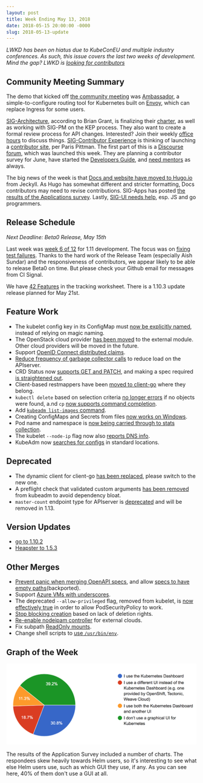 ```yaml
---
layout: post
title: Week Ending May 13, 2018
date: 2018-05-15 20:00:00 -0000
slug: 2018-05-13-update
---
```


*LWKD has been on hiatus due to KubeConEU and multiple industry conferences.  As such, this issue covers the last two weeks of development.  Mind the gap?  LWKD is [looking for contributors](https://github.com/lwkd/lwkd.github.io/issues/8)*

## Community Meeting Summary

The demo that kicked off [the community meeting](http://bit.ly/k8scommunity) was [Ambassador](https://www.getambassador.io/), a simple-to-configure routing tool for Kubernetes built on [Envoy](https://www.envoyproxy.io/), which can replace Ingress for some users.

[SIG-Architecture](https://github.com/kubernetes/community/tree/master/sig-architecture), according to Brian Grant, is finalizing their [charter](https://github.com/kubernetes/community/pull/2074), as well as working with SIG-PM on the KEP process.  They also want to create a formal review process for API changes.  Interested?  Join their weekly [office hours](https://github.com/kubernetes/community/blob/master/sig-architecture/README.md) to discuss things.  [SIG-Contributor Experience](https://github.com/kubernetes/community/tree/master/sig-contributor-experience) is thinking of launching a [contributor site](https://github.com/kubernetes/community/blob/master/keps/sig-contributor-experience/0005-contributor-site.md), per Paris Pittman.  The first part of this is a [Discourse forum](http://discuss.kubernetes.io/), which was launched this week.  They are planning a contributor survey for June, have started the [Developers Guide](https://github.com/kubernetes/community/issues/1919), and [need mentors](https://goo.gl/forms/3ISrNbTkYqExWzKw1) as always.

The big news of the week is that [Docs and website have moved to Hugo.io](https://kubernetes.io/blog/2018/05/05/hugo-migration/) from Jeckyll.  As Hugo has somewhat different and stricter formatting, Docs contributors may need to revise contributions.  SIG-Apps has posted [the results of the Applications survey](https://kubernetes.io/blog/2018/04/24/kubernetes-application-survey-results-2018/).  Lastly, [SIG-UI needs help](https://github.com/kubernetes/community/blob/master/sig-ui/README.md), esp. JS and go programmers.

## Release Schedule

*Next Deadline: Beta0 Release, May 15th*

Last week was [week 6 of 12](https://github.com/kubernetes/sig-release/blob/master/releases/release-1.11/release-1.11.md) for 1.11 development.  The focus was on [fixing test failures](https://docs.google.com/spreadsheets/d/1j2K8cxraSp8jZR2S-kJUT6GNjtXYU9hocNRiVUGZWvc/edit#gid=127492362).  Thanks to the hard work of the Release Team (especially Aish Sundar) and the responsiveness of contributors, we appear likely to be able to release Beta0 on time.  But please check your Github email for messages from CI Signal.

We have [42 Features](http://bit.ly/k8s111-features) in the tracking worksheet. There is a 1.10.3 update release planned for May 21st.

## Feature Work

* The kubelet config key in its ConfigMap must [now be explicitly named](https://github.com/kubernetes/kubernetes/pull/59847), instead of relying on magic naming.
* The OpenStack cloud provider [has been moved](https://github.com/kubernetes/kubernetes/pull/63524) to the external module. Other cloud providers will be moved in the future.
* Support [OpenID Connect distributed claims](https://github.com/kubernetes/kubernetes/pull/63213).
* [Reduce frequency of garbage collector calls](https://github.com/kubernetes/kubernetes/pull/63657) to reduce load on the APIserver.
* CRD Status now [supports GET and PATCH](https://github.com/kubernetes/kubernetes/pull/63619), and making a spec required [is straightened out](https://github.com/kubernetes/kubernetes/pull/63533).
* Client-based restmappers have been [moved to client-go](https://github.com/kubernetes/kubernetes/pull/63507) where they belong.
* `kubectl delete` based on selection criteria [no longer errors](https://github.com/kubernetes/kubernetes/pull/63490) if no objects were found, a.nd `cp` [now supports command completion](https://github.com/kubernetes/kubernetes/pull/60371).
* Add [`kubeadm list-images` command](https://github.com/kubernetes/kubernetes/pull/63450).
* Creating ConfigMaps and Secrets from files [now works on Windows](https://github.com/kubernetes/kubernetes/pull/63439).
* Pod name and namespace is [now being carried through to stats collection](https://github.com/kubernetes/kubernetes/pull/63406).
* The kubelet `--node-ip` flag now also [reports DNS info](https://github.com/kubernetes/kubernetes/pull/63170).
* KubeAdm now [searches for configs](https://github.com/kubernetes/kubernetes/pull/62850) in standard locations.

## Deprecated

* The dynamic client for client-go [has been replaced](https://github.com/kubernetes/kubernetes/pull/63446), please switch to the new one.
* A preflight check that validated custom arguments [has been removed](https://github.com/kubernetes/kubernetes/pull/63673) from kubeadm to avoid dependency bloat.
* `master-count` endpoint type for APIserver is [deprecated](https://github.com/kubernetes/kubernetes/pull/63383) and will be removed in 1.13.

## Version Updates

* [go to 1.10.2](https://github.com/kubernetes/kubernetes/pull/63412)
* [Heapster to 1.5.3](https://github.com/kubernetes/kubernetes/pull/63535)

## Other Merges

* [Prevent panic when merging OpenAPI specs](https://github.com/kubernetes/kube-openapi/pull/64), and allow [specs to have empty paths](https://github.com/kubernetes/kube-openapi/pull/67)(backported).
* Support [Azure VMs with underscores](https://github.com/kubernetes/kubernetes/pull/63526).
* The deprecated `--allow-privileged` flag, removed from kubelet, is [now effectively true](https://github.com/kubernetes/kubernetes/pull/63442) in order to allow PodSecurityPolicy to work.
* [Stop blocking creation](https://github.com/kubernetes/kubernetes/pull/63403) based on lack of deletion rights.
* [Re-enable nodeipam controller](https://github.com/kubernetes/kubernetes/pull/63049) for external clouds.
* Fix subpath [ReadOnly mounts](https://github.com/kubernetes/kubernetes/pull/63045).
* Change shell scripts to [use `/usr/bin/env`](https://github.com/kubernetes/kubernetes/pull/62657).

## Graph of the Week

![pie chart of GUI usage](/2018/images/ui_usage.png)

The results of the Application Survey included a number of charts.  The respondees skew heavily towards Helm users, so it's interesting to see what else Helm users use, such as which GUI they use, if any.  As you can see here, 40% of them don't use a GUI at all.
